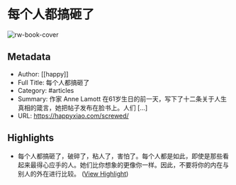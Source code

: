 # 每个人都搞砸了

![rw-book-cover](https://happyxiao.com/wp-content/uploads/2021/05/cropped-happy-32x32.jpg)

## Metadata
- Author: [[happy]]
- Full Title: 每个人都搞砸了
- Category: #articles
- Summary: 作家 Anne Lamott 在61岁生日的前一天，写下了十二条关于人生真相的箴言，她把帖子发布在脸书上。人们 […]
- URL: https://happyxiao.com/screwed/

## Highlights
- 每个人都搞砸了，破碎了，粘人了，害怕了。每个人都是如此，即使是那些看起来最得心应手的人。她们比你想象的更像你一样。因此，不要将你的内在与别人的外在进行比较。 ([View Highlight](https://read.readwise.io/read/01grbwy6w816ga3v4s9vtwzc5j))
